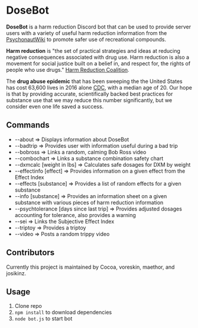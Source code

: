# DoseBot

**DoseBot** is a harm reduction Discord bot that can be used to provide server users with a variety of useful harm reduction information from the [PsychonautWiki](https://www.psychonautwiki.org) to promote safer use of recreational compounds.

**Harm reduction** is "the set of practical strategies and ideas at reducing negative consequences associated with drug use. Harm reduction is also a movement for social justice built on a belief in, and respect for, the rights of people who use drugs." [Harm Reduction Coalition](http://harmreduction.org/about-us/principles-of-harm-reduction/).

The **drug abuse epidemic** that has been sweeping the the United States has cost 63,600 lives in 2016 alone [CDC](https://www.cdc.gov/nchs/products/databriefs/db294.htm), with a median age of 20. Our hope is that by providing accurate, scientifically backed best practices for substance use that we may reduce this number significantly, but we consider even one life saved a success.

## Commands

- --about => Displays information about DoseBot
- --badtrip => Provides user with information useful during a bad trip
- --bobross => Links a random, calming Bob Ross video
- --combochart => Links a substance combination safety chart
- --dxmcalc [weight in lbs] => Calculates safe dosages for DXM by weight
- --effectinfo [effect] => Provides information on a given effect from the Effect Index
- --effects [substance] => Provides a list of random effects for a given substance
- --info [substance] => Provides an information sheet on a given substance with various pieces of harm reduction information
- --psychtolerance [days since last trip] => Provides adjusted dosages accounting for tolerance, also provides a warning
- --sei => Links the Subjective Effect Index
- --triptoy => Provides a triptoy
- --video => Posts a random trippy video

## Contributors

Currently this project is maintained by Cocoa, voreskin, maethor, and josikinz.

## Usage

1.  Clone repo
2.  `npm install` to download dependencies
3.  `node bot.js` to start bot
